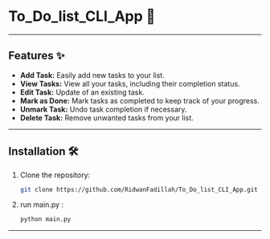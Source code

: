 # To_Do_list_CLI_App 🚀

---

## Features ✨  
- **Add Task:** Easily add new tasks to your list.  
- **View Tasks:** View all your tasks, including their completion status.
- **Edit Task:** Update of an existing task.  
- **Mark as Done:** Mark tasks as completed to keep track of your progress.  
- **Unmark Task:** Undo task completion if necessary.  
- **Delete Task:** Remove unwanted tasks from your list.  

---

## Installation 🛠️  
1. Clone the repository:  
   ```bash
   git clone https://github.com/RidwanFadillah/To_Do_list_CLI_App.git
   ```
2. run main.py :
   ```bash
   python main.py
   ```

---


  
